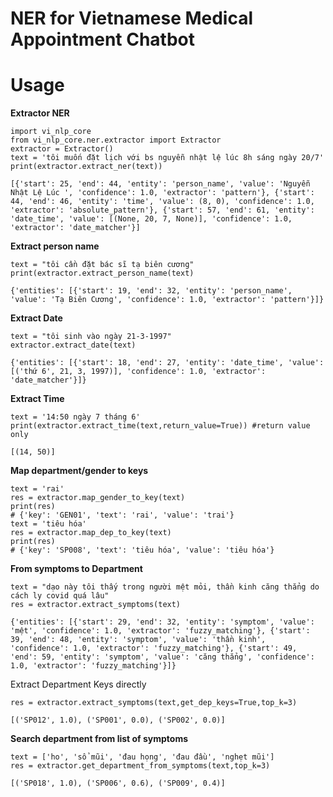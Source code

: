 # NER for Vietnamese Medical Appointment Chatbot

# Usage

**Extractor NER**
```
import vi_nlp_core
from vi_nlp_core.ner.extractor import Extractor
extractor = Extractor()
text = 'tôi muốn đặt lịch với bs nguyễn nhật lệ lúc 8h sáng ngày 20/7'
print(extractor.extract_ner(text))
```
```
[{'start': 25, 'end': 44, 'entity': 'person_name', 'value': 'Nguyễn Nhật Lệ Lúc ', 'confidence': 1.0, 'extractor': 'pattern'}, {'start': 44, 'end': 46, 'entity': 'time', 'value': (8, 0), 'confidence': 1.0, 'extractor': 'absolute_pattern'}, {'start': 57, 'end': 61, 'entity': 'date_time', 'value': [(None, 20, 7, None)], 'confidence': 1.0, 'extractor': 'date_matcher'}]
```
**Extract person name**
```
text = "tôi cần đặt bác sĩ tạ biên cương"
print(extractor.extract_person_name(text)
```
```
{'entities': [{'start': 19, 'end': 32, 'entity': 'person_name', 'value': 'Tạ Biên Cương', 'confidence': 1.0, 'extractor': 'pattern'}]}
```

**Extract Date** 
```
text = "tôi sinh vào ngày 21-3-1997"
extractor.extract_date(text)
```
```
{'entities': [{'start': 18, 'end': 27, 'entity': 'date_time', 'value': [('thứ 6', 21, 3, 1997)], 'confidence': 1.0, 'extractor': 'date_matcher'}]}
```
**Extract Time**
```
text = '14:50 ngày 7 tháng 6'
print(extractor.extract_time(text,return_value=True)) #return value only
```
```
[(14, 50)]
```

**Map department/gender to keys**
```
text = 'rai'
res = extractor.map_gender_to_key(text)
print(res)
# {'key': 'GEN01', 'text': 'rai', 'value': 'trai'}
text = 'tiêu hóa'
res = extractor.map_dep_to_key(text)
print(res)
# {'key': 'SP008', 'text': 'tiêu hóa', 'value': 'tiêu hóa'}
```

**From symptoms to Department**
```
text = "dạo này tôi thấy trong người mệt mỏi, thần kinh căng thẳng do cách ly covid quá lâu"
res = extractor.extract_symptoms(text)
```
```
{'entities': [{'start': 29, 'end': 32, 'entity': 'symptom', 'value': 'mệt', 'confidence': 1.0, 'extractor': 'fuzzy_matching'}, {'start': 39, 'end': 48, 'entity': 'symptom', 'value': 'thần kinh', 'confidence': 1.0, 'extractor': 'fuzzy_matching'}, {'start': 49, 'end': 59, 'entity': 'symptom', 'value': 'căng thẳng', 'confidence': 1.0, 'extractor': 'fuzzy_matching'}]}
```
Extract Department Keys directly
```
res = extractor.extract_symptoms(text,get_dep_keys=True,top_k=3) 
```
```
[('SP012', 1.0), ('SP001', 0.0), ('SP002', 0.0)]
```
**Search department from list of symptoms**
```
text = ['ho', 'sổ mũi', 'đau họng', 'đau đầu', 'nghẹt mũi']
res = extractor.get_department_from_symptoms(text,top_k=3)
```
```
[('SP018', 1.0), ('SP006', 0.6), ('SP009', 0.4)]
```